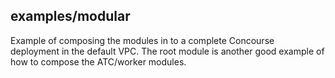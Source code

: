 ## examples/modular

Example of composing the modules in to a complete Concourse deployment in the default VPC. The root module
is another good example of how to compose the ATC/worker modules.
